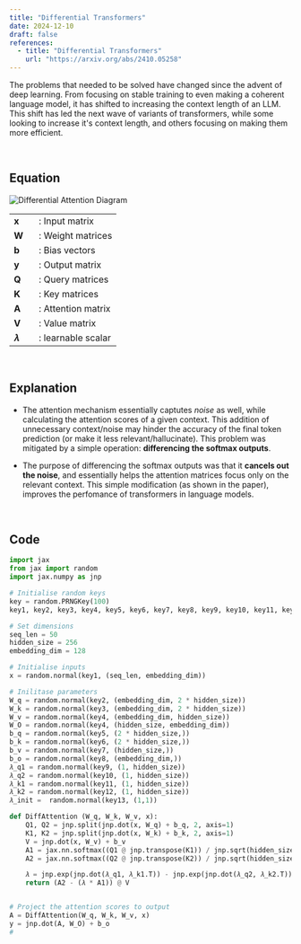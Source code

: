 ```yaml
---
title: "Differential Transformers"
date: 2024-12-10
draft: false
references:
  - title: "Differential Transformers"
    url: "https://arxiv.org/abs/2410.05258"  
---
```


The problems that needed to be solved have changed since the advent of deep learning. From focusing on stable training to even making a coherent language model, it has shifted to increasing the context length of an LLM. This shift has led the next wave of variants of transformers, while some looking to increase it's context length, and others focusing on making them more efficient.

<br>

## Equation

![Differential Attention Diagram](/images/diff.png)

<table style="border-collapse: collapse;">
  <tr>
    <td style="padding-right: 20px; vertical-align: middle;"><strong>x</strong></td>
    <td style="vertical-align: middle;">: Input matrix</td>
  </tr>
  <tr>
    <td style="padding-right: 20px; vertical-align: middle;"><strong>W</strong><i></i></td>
    <td style="vertical-align: middle;">: Weight matrices</td>
  </tr>
  <tr>
    <td style="padding-right: 20px; vertical-align: middle;"><strong>b</strong></td>
    <td style="vertical-align: middle;">: Bias vectors</td>
  </tr>
  <tr>
    <td style="padding-right: 20px; vertical-align: middle;"><strong>y</strong></td>
    <td style="vertical-align: middle;">: Output matrix</td>
  </tr>
  <tr>
    <td style="padding-right: 20px; vertical-align: middle;"><strong>Q</strong><i></i></td>
    <td style="vertical-align: middle;">: Query matrices</td>
  </tr>
  <tr>
    <td style="padding-right: 20px; vertical-align: middle;"><strong>K</strong><i></i></td>
    <td style="vertical-align: middle;">: Key matrices</td>
  </tr>
  <tr>
    <td style="padding-right: 20px; vertical-align: middle;"><strong>A</strong><i></i></td>
    <td style="vertical-align: middle;">: Attention matrix</td>
  </tr>
  <tr>
    <td style="padding-right: 20px; vertical-align: middle;"><strong>V</strong><i></i></td>
    <td style="vertical-align: middle;">: Value matrix</td>
  </tr>
  <tr>
    <td style="padding-right: 20px; vertical-align: middle;"><strong>𝜆</strong><i></i></td>
    <td style="vertical-align: middle;">: learnable scalar</td>
  </tr>
</table>

<br>

## Explanation

- The attention mechanism essentially captutes *noise* as well, while calculating the attention scores of a given context. This addition of unnecessary context/noise may hinder the accuracy of the final token prediction (or make it less relevant/hallucinate). This problem was mitigated by a simple operation: **differencing the softmax outputs**.

- The purpose of differencing the softmax outputs was that it **cancels out the noise**, and essentially helps the attention matrices focus only on the relevant context. This simple modification (as shown in the paper), improves the perfomance of transformers in language models.

<br>

## Code

```python
import jax
from jax import random
import jax.numpy as jnp

# Initialise random keys
key = random.PRNGKey(100)
key1, key2, key3, key4, key5, key6, key7, key8, key9, key10, key11, key12, key13 = random.split(key, num=13)

# Set dimensions
seq_len = 50
hidden_size = 256
embedding_dim = 128

# Initialise inputs
x = random.normal(key1, (seq_len, embedding_dim))

# Inilitase parameters
W_q = random.normal(key2, (embedding_dim, 2 * hidden_size))
W_k = random.normal(key3, (embedding_dim, 2 * hidden_size))
W_v = random.normal(key4, (embedding_dim, hidden_size))
W_O = random.normal(key4, (hidden_size, embedding_dim))
b_q = random.normal(key5, (2 * hidden_size,))
b_k = random.normal(key6, (2 * hidden_size,))
b_v = random.normal(key7, (hidden_size,))
b_o = random.normal(key8, (embedding_dim,))
𝜆_q1 = random.normal(key9, (1, hidden_size))
𝜆_q2 = random.normal(key10, (1, hidden_size))
𝜆_k1 = random.normal(key11, (1, hidden_size))
𝜆_k2 = random.normal(key12, (1, hidden_size))
𝜆_init =  random.normal(key13, (1,1)) 

def DiffAttention (W_q, W_k, W_v, x):
    Q1, Q2 = jnp.split(jnp.dot(x, W_q) + b_q, 2, axis=1)
    K1, K2 = jnp.split(jnp.dot(x, W_k) + b_k, 2, axis=1)
    V = jnp.dot(x, W_v) + b_v
    A1 = jax.nn.softmax((Q1 @ jnp.transpose(K1)) / jnp.sqrt(hidden_size), axis=-1)
    A2 = jax.nn.softmax((Q2 @ jnp.transpose(K2)) / jnp.sqrt(hidden_size), axis=-1)

    𝜆 = jnp.exp(jnp.dot(𝜆_q1, 𝜆_k1.T)) - jnp.exp(jnp.dot(𝜆_q2, 𝜆_k2.T)) + 𝜆_init
    return (A2 - (𝜆 * A1)) @ V


# Project the attention scores to output
A = DiffAttention(W_q, W_k, W_v, x)
y = jnp.dot(A, W_O) + b_o
#
```